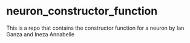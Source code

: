 # neuron_constructor_function
This is a repo that contains the constructor function for a neuron by Ian Ganza and Ineza Annabelle 
